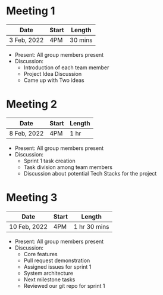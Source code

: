 # Meeting 1

| Date| Start | Length
| --- | --- | --- |
| 3 Feb, 2022 | 4PM| 30 mins

* Present: All group members present
* Discussion:
    * Introduction of each team member
    * Project Idea Discussion
    * Came up with Two ideas

# Meeting 2

| Date| Start | Length
| --- | --- | --- |
| 8 Feb, 2022 | 4PM| 1 hr

* Present: All group members present
* Discussion:
    * Sprint 1 task creation
    * Task division among team members
    * Discussion about potential Tech Stacks for the project

# Meeting 3

| Date| Start | Length
| --- | --- | --- |
| 10 Feb, 2022 | 4PM| 1 hr 30 mins

* Present: All group members present
* Discussion:
    * Core features
    * Pull request demonstration
    * Assigned issues for sprint 1
    * System architecture
    * Next milestone tasks
    * Reviewed our git repo for sprint 1
